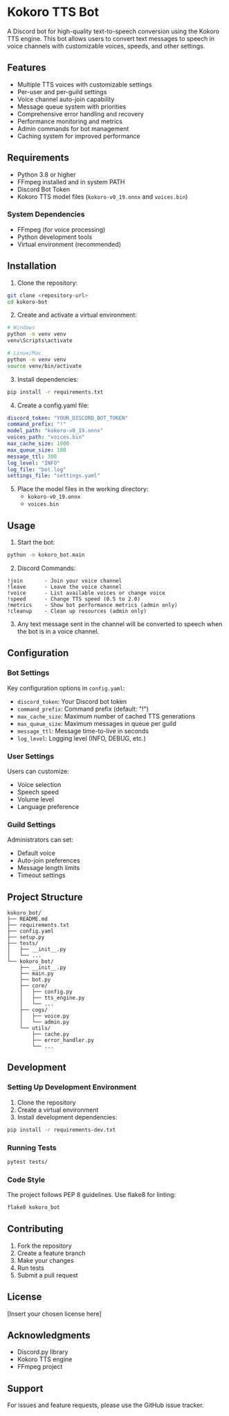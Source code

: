 # Kokoro TTS Bot

A Discord bot for high-quality text-to-speech conversion using the Kokoro TTS engine. This bot allows users to convert text messages to speech in voice channels with customizable voices, speeds, and other settings.

## Features

- Multiple TTS voices with customizable settings
- Per-user and per-guild settings
- Voice channel auto-join capability
- Message queue system with priorities
- Comprehensive error handling and recovery
- Performance monitoring and metrics
- Admin commands for bot management
- Caching system for improved performance

## Requirements

- Python 3.8 or higher
- FFmpeg installed and in system PATH
- Discord Bot Token
- Kokoro TTS model files (`kokoro-v0_19.onnx` and `voices.bin`)

### System Dependencies

- FFmpeg (for voice processing)
- Python development tools
- Virtual environment (recommended)

## Installation

1. Clone the repository:
```bash
git clone <repository-url>
cd kokoro-bot
```

2. Create and activate a virtual environment:
```bash
# Windows
python -m venv venv
venv\Scripts\activate

# Linux/Mac
python -m venv venv
source venv/bin/activate
```

3. Install dependencies:
```bash
pip install -r requirements.txt
```

4. Create a config.yaml file:
```yaml
discord_token: "YOUR_DISCORD_BOT_TOKEN"
command_prefix: "!"
model_path: "kokoro-v0_19.onnx"
voices_path: "voices.bin"
max_cache_size: 1000
max_queue_size: 100
message_ttl: 300
log_level: "INFO"
log_file: "bot.log"
settings_file: "settings.yaml"
```

5. Place the model files in the working directory:
   - `kokoro-v0_19.onnx`
   - `voices.bin`

## Usage

1. Start the bot:
```bash
python -m kokoro_bot.main
```

2. Discord Commands:
```
!join       - Join your voice channel
!leave      - Leave the voice channel
!voice      - List available voices or change voice
!speed      - Change TTS speed (0.5 to 2.0)
!metrics    - Show bot performance metrics (admin only)
!cleanup    - Clean up resources (admin only)
```

3. Any text message sent in the channel will be converted to speech when the bot is in a voice channel.

## Configuration

### Bot Settings

Key configuration options in `config.yaml`:

- `discord_token`: Your Discord bot token
- `command_prefix`: Command prefix (default: "!")
- `max_cache_size`: Maximum number of cached TTS generations
- `max_queue_size`: Maximum messages in queue per guild
- `message_ttl`: Message time-to-live in seconds
- `log_level`: Logging level (INFO, DEBUG, etc.)

### User Settings

Users can customize:
- Voice selection
- Speech speed
- Volume level
- Language preference

### Guild Settings

Administrators can set:
- Default voice
- Auto-join preferences
- Message length limits
- Timeout settings

## Project Structure

```
kokoro_bot/
├── README.md
├── requirements.txt
├── config.yaml
├── setup.py
├── tests/
│   ├── __init__.py
│   └── ...
└── kokoro_bot/
    ├── __init__.py
    ├── main.py
    ├── bot.py
    ├── core/
    │   ├── config.py
    │   ├── tts_engine.py
    │   └── ...
    ├── cogs/
    │   ├── voice.py
    │   └── admin.py
    └── utils/
        ├── cache.py
        ├── error_handler.py
        └── ...
```

## Development

### Setting Up Development Environment

1. Clone the repository
2. Create a virtual environment
3. Install development dependencies:
```bash
pip install -r requirements-dev.txt
```

### Running Tests

```bash
pytest tests/
```

### Code Style

The project follows PEP 8 guidelines. Use flake8 for linting:
```bash
flake8 kokoro_bot
```

## Contributing

1. Fork the repository
2. Create a feature branch
3. Make your changes
4. Run tests
5. Submit a pull request

## License

[Insert your chosen license here]

## Acknowledgments

- Discord.py library
- Kokoro TTS engine
- FFmpeg project

## Support

For issues and feature requests, please use the GitHub issue tracker.